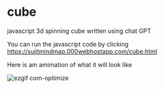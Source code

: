 # cube
javascript 3d spinning cube written using chat GPT

You can run the javascript code by clicking https://sujitmindmap.000webhostapp.com/cube.html

Here is am amimation of what it will look like

![ezgif com-optimize](https://github.com/sujitvasanth/cube/assets/18464444/30fe3bf0-758a-4f6c-b4e1-31255cf70c26)
